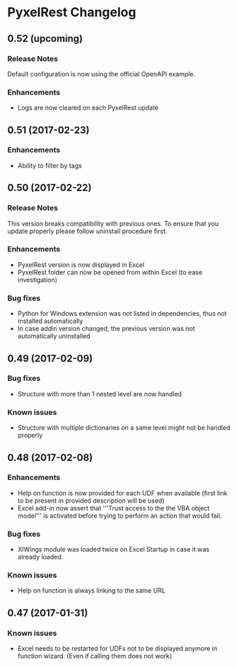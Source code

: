 # PyxelRest Changelog #

## 0.52 (upcoming) ##

### Release Notes ###

Default configuration is now using the official OpenAPI example.

### Enhancements ###

- Logs are now cleared on each PyxelRest update

## 0.51 (2017-02-23) ##

### Enhancements ###

- Ability to filter by tags

## 0.50 (2017-02-22) ##

### Release Notes ###

This version breaks compatibility with previous ones.
To ensure that you update properly please follow uninstall procedure first.

### Enhancements ###

- PyxelRest version is now displayed in Excel
- PyxelRest folder can now be opened from within Excel (to ease investigation)

### Bug fixes ###

- Python for Windows extension was not listed in dependencies, thus not installed automatically
- In case addin version changed, the previous version was not automatically uninstalled

## 0.49 (2017-02-09) ##

### Bug fixes ###

- Structure with more than 1 nested level are now handled

### Known issues ###

- Structure with multiple dictionaries on a same level might not be handled properly

## 0.48 (2017-02-08) ##

### Enhancements ###

- Help on function is now provided for each UDF when available (first link to be present in provided description will be used)
- Excel add-in now assert that '''Trust access to the the VBA object model''' is activated before trying to perform an action that would fail.

### Bug fixes ###

- XlWings module was loaded twice on Excel Startup in case it was already loaded.

### Known issues ###

- Help on function is always linking to the same URL

## 0.47 (2017-01-31) ##

### Known issues ###

- Excel needs to be restarted for UDFs not to be displayed anymore in function wizard. (Even if calling them does not work)
